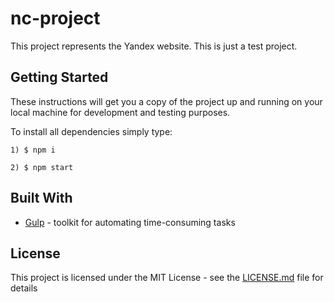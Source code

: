 # nc-project

This project represents the Yandex website. This is just a test project.

## Getting Started

These instructions will get you a copy of the project up and running on your local machine for development and testing purposes.

To install all dependencies simply type:

```
1) $ npm i
```

```
2) $ npm start
```

## Built With

* [Gulp](https://gulpjs.com/) - toolkit for automating time-consuming tasks

## License

This project is licensed under the MIT License - see the [LICENSE.md](LICENSE.md) file for details